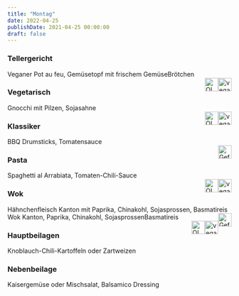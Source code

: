```yaml
---
title: "Montag"
date: 2022-04-25
publishDate: 2021-04-25 00:00:00
draft: false
---
```

### Tellergericht  
<div class="flex-container">
<div>Veganer Pot au feu, Gemüsetopf mit frischem GemüseBrötchen</div><div margin-left="auto"><img loading="lazy" src="../images/vegan.png" style="float:right;" alt="vegan.png" height=30px><img loading="lazy" src="../images/OLV.png" style="float:right;" alt="OLV.png" height=30px></div></div>

### Vegetarisch  
<div class="flex-container">
<div>Gnocchi mit Pilzen, Sojasahne</div><div margin-left="auto"><img loading="lazy" src="../images/vegan.png" style="float:right;" alt="vegan.png" height=30px><img loading="lazy" src="../images/OLV.png" style="float:right;" alt="OLV.png" height=30px></div></div>

### Klassiker  
<div class="flex-container">
<div>BBQ Drumsticks, Tomatensauce</div><div margin-left="auto"><img loading="lazy" src="../images/Geflügel.png" style="float:right;" alt="Geflügel.png" height=30px></div></div>

### Pasta  
<div class="flex-container">
<div>Spaghetti al Arrabiata, Tomaten-Chili-Sauce</div><div margin-left="auto"><img loading="lazy" src="../images/vegan.png" style="float:right;" alt="vegan.png" height=30px><img loading="lazy" src="../images/OLV.png" style="float:right;" alt="OLV.png" height=30px></div></div>

### Wok  
<div class="flex-container">
<div>Hähnchenfleisch Kanton mit Paprika, Chinakohl, Sojasprossen, Basmatireis</div><div margin-left="auto"><img loading="lazy" src="../images/Geflügel.png" style="float:right;" alt="Geflügel.png" height=30px></div></div><div class="flex-container">
<div>Wok Kanton, Paprika, Chinakohl, SojasprossenBasmatireis</div><div margin-left="auto"><img loading="lazy" src="../images/vegan.png" style="float:right;" alt="vegan.png" height=30px><img loading="lazy" src="../images/OLV.png" style="float:right;" alt="OLV.png" height=30px></div></div>

### Hauptbeilagen  
<div class="flex-container">
<div>Knoblauch-Chili-Kartoffeln oder Zartweizen </div><div margin-left="auto"></div></div>

### Nebenbeilage  
<div class="flex-container">
<div>Kaisergemüse oder Mischsalat, Balsamico Dressing </div><div margin-left="auto"></div></div>

